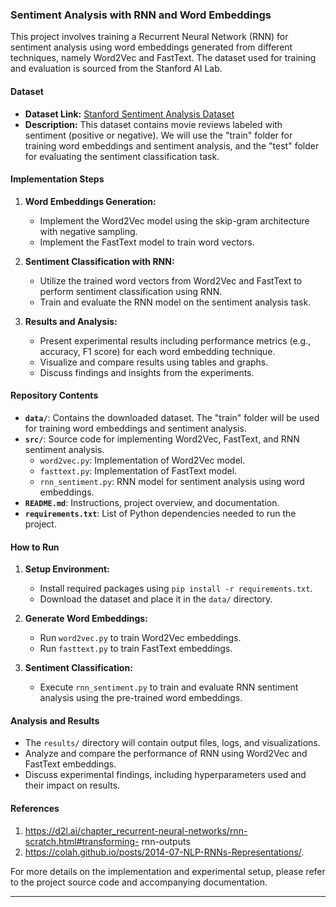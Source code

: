 ### Sentiment Analysis with RNN and Word Embeddings

This project involves training a Recurrent Neural Network (RNN) for sentiment analysis using word embeddings generated from different techniques, namely Word2Vec and FastText. The dataset used for training and evaluation is sourced from the Stanford AI Lab.

#### Dataset
- **Dataset Link:** [Stanford Sentiment Analysis Dataset](https://ai.stanford.edu/~amaas/data/sentiment/)
- **Description:** This dataset contains movie reviews labeled with sentiment (positive or negative). We will use the "train" folder for training word embeddings and sentiment analysis, and the "test" folder for evaluating the sentiment classification task.

#### Implementation Steps
1. **Word Embeddings Generation:**
   - Implement the Word2Vec model using the skip-gram architecture with negative sampling.
   - Implement the FastText model to train word vectors.

2. **Sentiment Classification with RNN:**
   - Utilize the trained word vectors from Word2Vec and FastText to perform sentiment classification using RNN.
   - Train and evaluate the RNN model on the sentiment analysis task.

3. **Results and Analysis:**
   - Present experimental results including performance metrics (e.g., accuracy, F1 score) for each word embedding technique.
   - Visualize and compare results using tables and graphs.
   - Discuss findings and insights from the experiments.

#### Repository Contents
- **`data/`**: Contains the downloaded dataset. The "train" folder will be used for training word embeddings and sentiment analysis.
- **`src/`**: Source code for implementing Word2Vec, FastText, and RNN sentiment analysis.
  - `word2vec.py`: Implementation of Word2Vec model.
  - `fasttext.py`: Implementation of FastText model.
  - `rnn_sentiment.py`: RNN model for sentiment analysis using word embeddings.
- **`README.md`**: Instructions, project overview, and documentation.
- **`requirements.txt`**: List of Python dependencies needed to run the project.

#### How to Run
1. **Setup Environment:**
   - Install required packages using `pip install -r requirements.txt`.
   - Download the dataset and place it in the `data/` directory.

2. **Generate Word Embeddings:**
   - Run `word2vec.py` to train Word2Vec embeddings.
   - Run `fasttext.py` to train FastText embeddings.

3. **Sentiment Classification:**
   - Execute `rnn_sentiment.py` to train and evaluate RNN sentiment analysis using the pre-trained word embeddings.

#### Analysis and Results
- The `results/` directory will contain output files, logs, and visualizations.
- Analyze and compare the performance of RNN using Word2Vec and FastText embeddings.
- Discuss experimental findings, including hyperparameters used and their impact on results.

#### References
1. https://d2l.ai/chapter_recurrent-neural-networks/rnn-scratch.html#transforming-
rnn-outputs
2. https://colah.github.io/posts/2014-07-NLP-RNNs-Representations/.

For more details on the implementation and experimental setup, please refer to the project source code and accompanying documentation.

--- 

